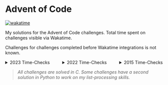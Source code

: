 # Advent of Code

[![wakatime](https://wakatime.com/badge/user/018c2398-15b4-48fa-922a-a730fce8bcbd/project/018c23e8-2162-4616-8a7e-281d01d40ea2.svg)](https://wakatime.com/badge/user/018c2398-15b4-48fa-922a-a730fce8bcbd/project/018c23e8-2162-4616-8a7e-281d01d40ea2)

My solutions for the Advent of Code challenges. Total time spent on challenges visible via Wakatime.

Challenges for challenges completed before Wakatime integrations is not known.

<div style="display: flex; justify-content: space-between">
<details>
<summary>2023 Time-Checks</summary>
<b>Day 2</b>: 35 minutes<br>
<b>Day 2</b>: 17 minutes<br>
<b>Day 1</b>: 1 hour 5 minutes
</details>

<details>
<summary>2022 Time-Checks</summary>
<b>Day 12</b>: <i>Unknown</i><br>
<b>Day 10</b>: <i>Unknown</i><br>
<b>Day 9</b>: <i>Unknown</i><br>
<b>Day 8</b>: <i>Unknown</i><br>
<b>Day 6</b>: <i>Unknown</i><br>
<b>Day 5</b>: <i>Unknown</i><br>
<b>Day 4</b>: <i>Unknown</i><br>
<b>Day 3</b>: <i>Unknown</i><br>
<b>Day 2</b>: <i>Unknown</i><br>
<b>Day 1</b>: <i>Unknown</i>
</details>

<details>
<summary>2015 Time-Checks</summary>
<b>Day 4</b>: <i>Unknown</i>
</details>
</div>

> _All challenges are solved in C. Some challenges have a second solution in Python to work on my list-processing skills._
